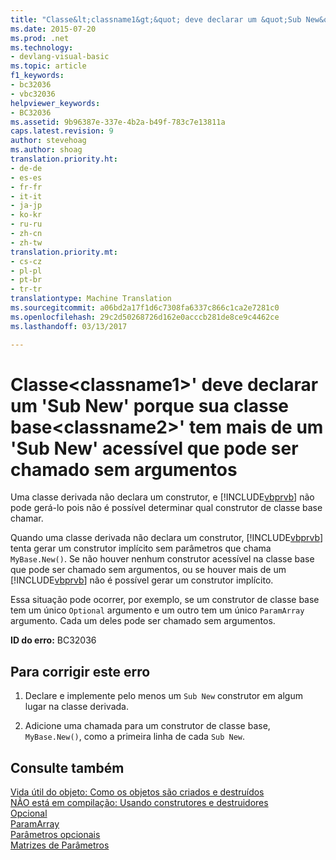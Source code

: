 ```yaml
---
title: "Classe&lt;classname1&gt;&quot; deve declarar um &quot;Sub New&quot; porque sua classe base&lt;classname2&gt;&quot; tem mais de um &quot;Sub New&quot; acessível que pode ser chamado sem argumentos | Documentos do Microsoft"
ms.date: 2015-07-20
ms.prod: .net
ms.technology:
- devlang-visual-basic
ms.topic: article
f1_keywords:
- bc32036
- vbc32036
helpviewer_keywords:
- BC32036
ms.assetid: 9b96387e-337e-4b2a-b49f-783c7e13811a
caps.latest.revision: 9
author: stevehoag
ms.author: shoag
translation.priority.ht:
- de-de
- es-es
- fr-fr
- it-it
- ja-jp
- ko-kr
- ru-ru
- zh-cn
- zh-tw
translation.priority.mt:
- cs-cz
- pl-pl
- pt-br
- tr-tr
translationtype: Machine Translation
ms.sourcegitcommit: a06bd2a17f1d6c7308fa6337c866c1ca2e7281c0
ms.openlocfilehash: 29c2d50268726d162e0acccb281de8ce9c4462ce
ms.lasthandoff: 03/13/2017

---
```

# <a name="class-39ltclassname1gt39-must-declare-a-39sub-new39-because-its-base-class-39ltclassname2gt39-has-more-than-one-accessible-39sub-new39-that-can-be-called-with-no-arguments"></a>Classe&lt;classname1&gt;' deve declarar um 'Sub New' porque sua classe base&lt;classname2&gt;' tem mais de um 'Sub New' acessível que pode ser chamado sem argumentos
Uma classe derivada não declara um construtor, e [!INCLUDE[vbprvb](../../csharp/programming-guide/concepts/linq/includes/vbprvb_md.md)] não pode gerá-lo pois não é possível determinar qual construtor de classe base chamar.  
  
 Quando uma classe derivada não declara um construtor, [!INCLUDE[vbprvb](../../csharp/programming-guide/concepts/linq/includes/vbprvb_md.md)] tenta gerar um construtor implícito sem parâmetros que chama `MyBase.New()`. Se não houver nenhum construtor acessível na classe base que pode ser chamado sem argumentos, ou se houver mais de um [!INCLUDE[vbprvb](../../csharp/programming-guide/concepts/linq/includes/vbprvb_md.md)] não é possível gerar um construtor implícito.  
  
 Essa situação pode ocorrer, por exemplo, se um construtor de classe base tem um único `Optional` argumento e um outro tem um único `ParamArray` argumento. Cada um deles pode ser chamado sem argumentos.  
  
 **ID do erro:** BC32036  
  
## <a name="to-correct-this-error"></a>Para corrigir este erro  
  
1.  Declare e implemente pelo menos um `Sub New` construtor em algum lugar na classe derivada.  
  
2.  Adicione uma chamada para um construtor de classe base, `MyBase.New()`, como a primeira linha de cada `Sub New`.  
  
## <a name="see-also"></a>Consulte também  
 [Vida útil do objeto: Como os objetos são criados e destruídos](../../visual-basic/programming-guide/language-features/objects-and-classes/object-lifetime-how-objects-are-created-and-destroyed.md)   
 [NÃO está em compilação: Usando construtores e destruidores](http://msdn.microsoft.com/en-us/548eebe1-86c4-4377-b2f5-447cb8be3d90)   
 [Opcional](../../visual-basic/language-reference/modifiers/optional.md)   
 [ParamArray](../../visual-basic/language-reference/modifiers/paramarray.md)   
 [Parâmetros opcionais](../../visual-basic/programming-guide/language-features/procedures/optional-parameters.md)   
 [Matrizes de Parâmetros](../../visual-basic/programming-guide/language-features/procedures/parameter-arrays.md)
